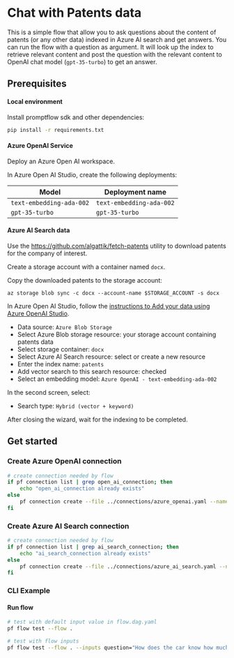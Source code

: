 # Chat with Patents data

This is a simple flow that allow you to ask questions about the content of patents (or any other data) indexed in Azure AI search and get answers.
You can run the flow with a question as argument.
It will look up the index to retrieve relevant content and post the question with the relevant content to OpenAI chat model (`gpt-35-turbo`) to get an answer.

## Prerequisites

#### Local environment

Install promptflow sdk and other dependencies:

```bash
pip install -r requirements.txt
```

#### Azure OpenAI Service

Deploy an Azure Open AI workspace.

In Azure Open AI Studio, create the following deployments:

| Model                    | Deployment name          |
| ------------------------ | ------------------------ |
| `text-embedding-ada-002` | `text-embedding-ada-002` |
| `gpt-35-turbo`           | `gpt-35-turbo`           |

#### Azure AI Search data

Use the https://github.com/algattik/fetch-patents utility to download patents for the company of interest.

Create a storage account with a container named `docx`.

Copy the downloaded patents to the storage account:

```
az storage blob sync -c docx --account-name $STORAGE_ACCOUNT -s docx
```

In Azure Open AI Studio, follow the [instructions to Add your data using Azure OpenAI Studio](https://learn.microsoft.com/en-us/azure/ai-services/openai/use-your-data-quickstart).

- Data source: `Azure Blob Storage`
- Select Azure Blob storage resource: your storage account containing patents data
- Select storage container: `docx`
- Select Azure AI Search resource: select or create a new resource
- Enter the index name: `patents`
- Add vector search to this search resource: checked
- Select an embedding model: `Azure OpenAI - text-embedding-ada-002`

In the second screen, select:

- Search type: `Hybrid (vector + keyword)`

After closing the wizard, wait for the indexing to be completed.

## Get started

### Create Azure OpenAI connection

```bash
# create connection needed by flow
if pf connection list | grep open_ai_connection; then
    echo "open_ai_connection already exists"
else
    pf connection create --file ../connections/azure_openai.yaml --name open_ai_connection --set api_key=<your_api_key> api_base=https://<your openai name>.openai.azure.com
fi
```

### Create Azure AI Search connection

```bash
# create connection needed by flow
if pf connection list | grep ai_search_connection; then
    echo "ai_search_connection already exists"
else
    pf connection create --file ../connections/azure_ai_search.yaml --name ai_search_connection --set api_key=<your_api_key> api_base=https://<your ai search name>.search.windows.net
fi
```

### CLI Example

#### Run flow

```bash
# test with default input value in flow.dag.yaml
pf flow test --flow .

# test with flow inputs
pf flow test --flow . --inputs question="How does the car know how much fuel is in the tank?"
```

